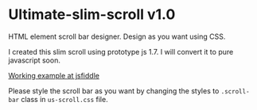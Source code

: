 Ultimate-slim-scroll v1.0
=========================

HTML element scroll bar designer. Design as you want using CSS.

I created this slim scroll using prototype js 1.7. I will convert it to pure javascript soon.

[Working example at jsfiddle](http://jsfiddle.net/venkateshwar/f7aLh/5/)

Please style the scroll bar as you want by changing the styles to `.scroll-bar` class in `us-scroll.css` file.
